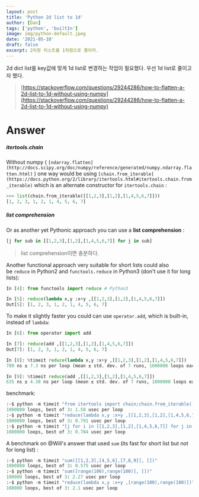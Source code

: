 ```yaml
---
layout: post
title: 'Python 2d list to 1d'
author: [Dan]
tags: ['python', 'builtIn']
image: img/python-default.jpeg
date: '2021-05-10'
draft: false
excerpt: 2차원 리스트를 1차원으로 줄이자.
---
```


2d dict list를 key값에 맞게 1d list로 변경하는 작업이 필요했다. 우선 1d list로 줄이고자 했다.

> [https://stackoverflow.com/questions/29244286/how-to-flatten-a-2d-list-to-1d-without-using-numpy](https://stackoverflow.com/questions/29244286/how-to-flatten-a-2d-list-to-1d-without-using-numpy)

# Answer

##### itertools.chain

Without numpy ( `[ndarray.flatten](http://docs.scipy.org/doc/numpy/reference/generated/numpy.ndarray.flatten.html)` ) one way would be using `[chain.from_iterable](https://docs.python.org/2/library/itertools.html#itertools.chain.from_iterable)` which is an alternate constructor for `itertools.chain` :

```python
>>> list(chain.from_iterable([[1,2,3],[1,2],[1,4,5,6,7]]))
[1, 2, 3, 1, 2, 1, 4, 5, 6, 7]
```

##### list comprehension

Or as another yet Pythonic approach you can use a **list comprehension** :

```python
[j for sub in [[1,2,3],[1,2],[1,4,5,6,7]] for j in sub]
```

> list comprehension이면 충분하다.

Another functional approach very suitable for short lists could also be `reduce` in Python2 and `functools.reduce` in Python3 (don't use it for long lists):

```python
In [4]: from functools import reduce # Python3

In [5]: reduce(lambda x,y :x+y ,[[1,2,3],[1,2],[1,4,5,6,7]])
Out[5]: [1, 2, 3, 1, 2, 1, 4, 5, 6, 7]
```

To make it slightly faster you could can use `operator.add`, which is built-in, instead of `lambda`:

```python
In [6]: from operator import add

In [7]: reduce(add ,[[1,2,3],[1,2],[1,4,5,6,7]])
Out[7]: [1, 2, 3, 1, 2, 1, 4, 5, 6, 7]

In [8]: %timeit reduce(lambda x,y :x+y ,[[1,2,3],[1,2],[1,4,5,6,7]])
789 ns ± 7.3 ns per loop (mean ± std. dev. of 7 runs, 1000000 loops each)

In [9]: %timeit reduce(add ,[[1,2,3],[1,2],[1,4,5,6,7]])
635 ns ± 4.38 ns per loop (mean ± std. dev. of 7 runs, 1000000 loops each)

```

benchmark:

```python
:~$ python -m timeit "from itertools import chain;chain.from_iterable([[1,2,3],[1,2],[1,4,5,6,7]])"
1000000 loops, best of 3: 1.58 usec per loop
:~$ python -m timeit "reduce(lambda x,y :x+y ,[[1,2,3],[1,2],[1,4,5,6,7]])"
1000000 loops, best of 3: 0.791 usec per loop
:~$ python -m timeit "[j for i in [[1,2,3],[1,2],[1,4,5,6,7]] for j in i]"
1000000 loops, best of 3: 0.784 usec per loop
```

A benchmark on @Will's answer that used `sum` (its fast for short list but not for long list) :

```python
:~$ python -m timeit "sum([[1,2,3],[4,5,6],[7,8,9]], [])"
1000000 loops, best of 3: 0.575 usec per loop
:~$ python -m timeit "sum([range(100),range(100)], [])"
100000 loops, best of 3: 2.27 usec per loop
:~$ python -m timeit "reduce(lambda x,y :x+y ,[range(100),range(100)])"
100000 loops, best of 3: 2.1 usec per loop
```
